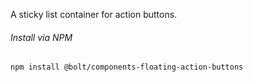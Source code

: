 A sticky list container for action buttons.

###### Install via NPM

```
npm install @bolt/components-floating-action-buttons
```
